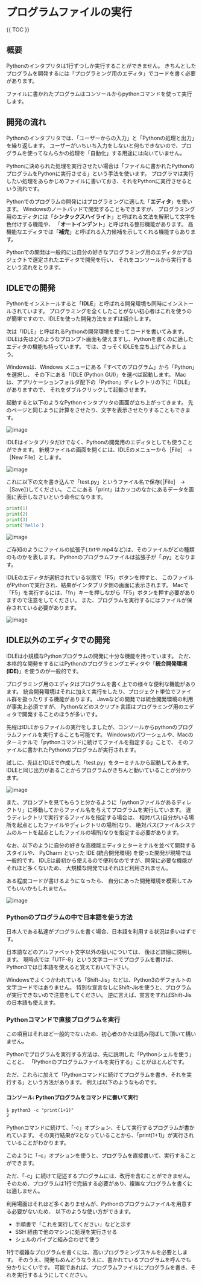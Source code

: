 # プログラムファイルの実行

{{ TOC }}

## 概要

Pythonのインタプリタは1行ずつしか実行することができません。
きちんとしたプログラムを開発するには「プログラミング用のエディタ」でコードを書く必要があります。

ファイルに書かれたプログラムはコンソールからpythonコマンドを使って実行します。

## 開発の流れ

Pythonのインタプリタでは、「ユーザーからの入力」と「Pythonの処理と出力」を繰り返します。
ユーザーがいちいち入力をしないと何もできないので、プログラムを使ってなんらかの処理を「自動化」する用途には向いていません。

Pythonに決められた処理を実行させたい場合は「ファイルに書かれたPythonのプログラムをPythonに実行させる」という手法を使います。
プログラマは実行したい処理をあらかじめファイルに書いておき、それをPythonに実行させるという流れです。

Pythonでのプログラムの開発にはプログラミングに適した「**エディタ**」を使います。
Windowsのノートパッドで開発することもできますが、
プログラミング用のエディタには「**シンタックスハイライト**」と呼ばれる文法を解釈して文字を色付けする機能や、
「**オートインデント**」と呼ばれる整形機能があります。
高機能なエディタでは「**補完**」と呼ばれる入力候補を示してくれる機能すらあります。

Pythonでの開発は一般的には自分の好きなプログラミング用のエディタかプロジェクトで選定されたエディタで開発を行い、
それをコンソールから実行するという流れをとります。

## IDLEでの開発

Pythonをインストールすると「**IDLE**」と呼ばれる開発環境も同時にインストールされています。
プログラミングを全くしたことがない初心者はこれを使うのが簡単ですので、IDLEを使った開発方法をまずは紹介します。

次は「IDLE」と呼ばれるPythonの開発環境を使ってコードを書いてみます。
IDLEは先ほどのようなプロンプト画面も使えますし、Pythonを書くのに適したエディタの機能も持っています。
では、さっそくIDLEを立ち上げてみましょう。

Windowsは、Windows メニューにある「すべてのプログラム」から「Python」を選択し、
その下にある「IDLE (Python GUI)」を選べば起動します。
Macは、アプリケーションフォルダ配下の「Python」ディレクトリの下に「IDLE」がありますので、
それをダブルクリックして起動させます。

起動すると以下のようなPythonインタプリタの画面が立ち上がってきます。
先のページと同じように計算をさせたり、文字を表示させたりすることもできます。

![image](./0025_image/01.png)

IDLEはインタプリタだけでなく、Pythonの開発用のエディタとしても使うことができます。
新規ファイルの画面を開くには、IDLEのメニューから［File］ -> ［New File］とします。

![image](./0025_image/02.png)

これに以下の文を書き込んで「test.py」というファイル名で保存(［File］ -> ［Save］)してください。
ここにある「print」はカッコのなかにあるデータを画面に表示しなさいという命令になります。

```python
print(1)
print(2)
print(3)
print('hello')
```

![image](./0025_image/03.png)

ご存知のようにファイルの拡張子(.txtや.mp4など)は、そのファイルがどの種類のものかを表します。
Pythonのプログラムファイルは拡張子が「.py」となります。

IDLEのエディタが選択されている状態で「F5」ボタンを押すと、
このファイルがPythonで実行され、結果がインタプリタ側の画面に表示されます。
Macで「F5」を実行するには、「fn」キーを押しながら「F5」ボタンを押す必要がありますので注意をしてください。
また、プログラムを実行するにはファイルが保存されている必要があります。

![image](./0020_image/09.png)


## IDLE以外のエディタでの開発

IDLEは小規模なPythonプログラムの開発に十分な機能を持っています。
ただ、本格的な開発をするにはPythonのプログラミングエディタや「**統合開発環境(IDE)**」を使うのが一般的です。

プログラミング用のエディタはプログラムを書く上での様々な便利な機能があります。
統合開発環境はそれに加えて実行をしたり、プロジェクト単位でファイル群を扱ったりする機能があります。
Javaなどの開発では統合開発環境の利用が事実上必須ですが、
Pythonなどのスクリプト言語はプログラミング用のエディタで開発することのほうが多いです。



先程はIDLEからファイルの実行をしましたが、コンソールからpythonのプログラムファイルを実行することも可能です。
Windowsのパワーシェルや、Macのターミナルで「pythonコマンドに続けてファイルを指定する」ことで、
そのファイルに書かれたPythonのプログラムが実行されます。

試しに、先ほどIDLEで作成した「test.py」をターミナルから起動してみます。
IDLEと同じ出力があることからプログラムがきちんと動いていることが分かります。

![image](./0020_image/10.png)

また、プロンプトを見てもらうと分かるように「pythonファイルがあるディレクトリ」に移動してからファイル名を与えてプログラムを実行しています。
違うディレクトリで実行するファイルを指定する場合は、
相対パス(自分がいる場所を起点としたファイルやディレクトリの場所)なり、
絶対パス(ファイルシステムのルートを起点としたファイルの場所)なりを指定する必要があります。

なお、以下のように自分の好きな高機能エディタとターミナルを並べて開発するスタイルや、
PyCharm といった IDE (統合開発環境) を使った開発が現場では一般的です。
IDLEは最初から使えるので便利なのですが、開発に必要な機能がそれほど多くないため、
大規模な開発ではそれほど利用されません。

ある程度コードが書けるようになったら、
自分にあった開発環境を模索してみてもいいかもしれません。

![image](./0020_image/11.png)


### Pythonのプログラムの中で日本語を使う方法

日本人である私達がプログラムを書く場合、日本語を利用する状況は多いはずです。

日本語などのアルファベット文字以外の扱いについては、
後ほど詳細に説明します。
現時点では「UTF-8」という文字コードでプログラムを書けば、
Python3では日本語を使えると覚えておいて下さい。

Windowsでよくつかわれている「Shift-Jis」などは、Python3のデフォルトの文字コードではありません。
特別な宣言なしにShift-Jisを使うと、プログラムが実行できないので注意をしてください。
逆に言えば、宣言をすればShift-Jisの日本語も使えます。


### Pythonコマンドで直接プログラムを実行

この項目はそれほど一般的でないため、初心者のかたは読み飛ばして頂いて構いません。

Pythonでプログラムを実行する方法は、先に説明した「Pythonシェルを使う」ことと、
「Pythonのプログラムファイルを実行する」ことがほとんどです。

ただ、これらに加えて「Pythonコマンドに続けてプログラムを書き、それを実行する」という方法があります。
例えば以下のようなものです。


#### コンソール: Pythonプログラムをコマンドに書いて実行

```text
$ python3 -c "print(1+1)"
2
```

Pythonコマンドに続けて、「-c」オプション、そして実行するプログラムが書かれています。
その実行結果が2となっていることから、「print(1+1)」が実行されていることがわかります。

このように「-c」オプションを使うと、プログラムを直接書いて、実行することができます。

ただ、「-c」に続けて記述するプログラムには、改行を含むことができません。
そのため、プログラムは1行で完結する必要があり、複雑なプログラムを書くには適しません。

利用場面はそれほど多くありませんが、Pythonのプログラムファイルを用意する必要がないため、
以下のような使い方ができます。

* 手順書で「これを実行してください」などと示す
* SSH 経由で他のマシンに処理を実行させる
* シェルのパイプと組み合わせて使う

1行で複雑なプログラムを書くには、高いプログラミングスキルを必要とします。
そのうえ、開発もめんどうなうえに、書かれているプログラムを呼んでも分かりにくいです。
可能であれば、プログラムファイルにプログラムを書き、それを実行するようにしてください。

